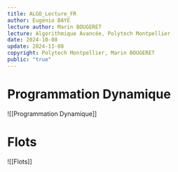 ```yaml
---
title: ALGO_Lecture_FR
author: Eugénio BAYE
lecture author: Marin BOUGERET
lecture: Algorithmique Avancée, Polytech Montpellier
date: 2024-10-08
update: 2024-11-08
copyright: Polytech Montpellier, Marin BOUGERET
public: "true"
---
```


# Programmation Dynamique
![[Programmation Dynamique]]

# Flots
![[Flots]]